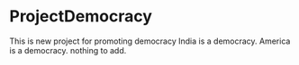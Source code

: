 # ProjectDemocracy
This is new project for promoting democracy
India is a democracy.
America is a democracy.
nothing to add.